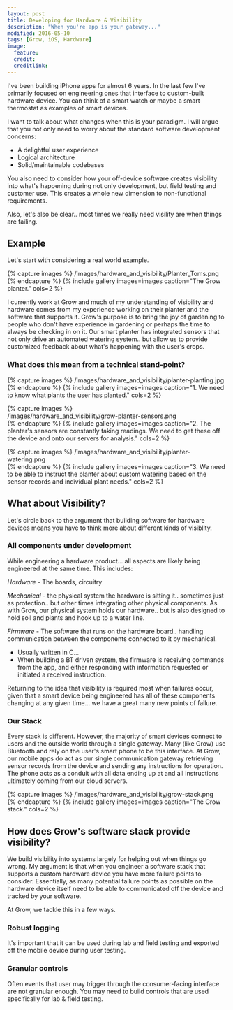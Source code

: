 ```yaml
---
layout: post
title: Developing for Hardware & Visibility
description: "When you're app is your gateway..."
modified: 2016-05-10
tags: [Grow, iOS, Hardware]
image:
  feature:
  credit: 
  creditlink: 
---
```


I've been building iPhone apps for almost 6 years. In the last few I've primarily focused on engineering ones that interface to custom-built hardware device. You can think of a smart watch or maybe a smart thermostat as examples of smart devices.

I want to talk about what changes when this is your paradigm. I will argue that you not only need to worry about the standard software development concerns:

* A delightful user experience
* Logical architecture 
* Solid/maintainable codebases

You also need to consider how your off-device software creates visibility into what's happening during not only development, but field testing and customer use. This creates a whole new dimension to non-functional requirements.

Also, let's also be clear.. most times we really need visility are when things are failing. 

## Example

Let's start with considering a real world example.

{% capture images %}
	/images/hardware_and_visibility/Planter_Toms.png	
{% endcapture %}
{% include gallery images=images caption="The Grow planter." cols=2 %}

I currently work at Grow and much of my understanding of visibility and hardware comes from my experience working on their planter and the software that supports it. Grow's purpose is to bring the joy of gardening to people who don't have experience in gardening or perhaps the time to always be checking in on it. Our smart planter has integrated sensors that not only drive an automated watering system.. but allow us to provide customized feedback about what's happening with the user's crops.

### What does this mean from a technical stand-point? 

{% capture images %}
	/images/hardware_and_visibility/planter-planting.jpg
{% endcapture %}
{% include gallery images=images caption="1. We need to know what plants the user has planted." cols=2 %}

{% capture images %}	
	/images/hardware_and_visibility/grow-planter-sensors.png		
{% endcapture %}
{% include gallery images=images caption="2. The planter's sensors are constantly taking readings. We need to get these off the device and onto our servers for analysis." cols=2 %}

{% capture images %}
	/images/hardware_and_visibility/planter-watering.png	
{% endcapture %}
{% include gallery images=images caption="3. We need to be able to instruct the planter about custom watering based on the sensor records and individual plant needs." cols=2 %}

## What about Visibility?

Let's circle back to the argument that building software for hardware devices means you have to think more about different kinds of visiblity. 

### All components under development

While engineering a hardware product... all aspects are likely being engineered at the same time. This includes:

_Hardware_ - The boards, circuitry 

_Mechanical_ - the physical system the hardware is sitting it.. sometimes just as protection.. but other times integrating other physical components. As with Grow, our physical system holds our hardware.. but is also designed to hold soil and plants and hook up to a water line.

_Firmware_ - The software that runs on the hardware board.. handling communication between the components connected to it by mechanical. 

* Usually written in C... 
* When building a BT driven system, the firmware is receiving commands from the app, and either responding with information requested or initiated a received instruction.

Returning to the idea that visibility is required most when failures occur, given that a smart device being engineered has all of these components changing at any given time... we have a great many new points of failure.

### Our Stack

Every stack is different. However, the majority of smart devices connect to users and the outside world through a single gateway. Many (like Grow) use Bluetooth and rely on the user's smart phone to be this interface. At Grow, our mobile apps do act as our single communication gateway retrieving sensor records from the device and sending any instructions for operation. The phone acts as a conduit with all data ending up at and all instructions ultimately coming from our cloud servers.

{% capture images %}
	/images/hardware_and_visibility/grow-stack.png	
{% endcapture %}
{% include gallery images=images caption="The Grow stack." cols=2 %}

## How does Grow's software stack provide visibility?

We build visibility into systems largely for helping out when things go wrong. My argument is that when you engineer a software stack that supports a custom hardware device you have more failure points to consider. Essentially, as many potential failure points as possible on the hardware device itself need to be able to communicated off the device and tracked by your software.

At Grow, we tackle this in a few ways.

### Robust logging 

It's important that it can be used during lab and field testing and exported off the mobile device during user testing.

### Granular controls 

Often events that user may trigger through the consumer-facing interface are not granular enough. You may need to build controls that are used specifically for lab & field testing.




